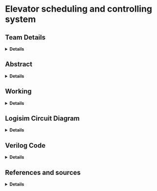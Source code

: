 # Elevator scheduling and controlling system

<!-- First Section -->
## Team Details
  <details>
  <summary> <b> Details </b> </summary>
    
**Semester:** 3rd Sem B. Tech. CSE

**Section:** S2

**Team Number:** 22

**Member 1:** Prabhanjan B Prabhu, 221CS234, [prabhanjanprabhu.221cs234@nitk.edu.in](mailto:prabhanjanprabhu.221cs234@nitk.edu.in)

**Member 2:** Aditya V Bhagwat, 221CS203, [adityavb.221cs203@nitk.edu.in](mailto:adityavb.221cs203@nitk.edu.in)

</details>

<!-- Second Section -->
## Abstract
  <details>
  <summary> <b> Details </b> </summary>
  Multi-storied buildings nowadays generally have elevator systems within them for ease of commutation. 
  
  These elevator systems need precise smart and greedy control to carry out the task assigned to them in a most efficient and time saving manner. In our work, we have focused on developing and implementing an algorithm for elevator control system which can be scaled for an arbitrary “N” floor building’s elevator control as well. 
  
  Our goal is to design and simulate a working elevator system implemented via logic gates utilising our algorithm, and then possibly extend it to multiple lifts together upto an N-storeyed building. 
  </details>

<!-- Third Section -->
## Working
<details>
  <summary> <b> Details </b> </summary>

  The inputs to the model are the request floor, the current floors in which lift 1 and lift 2 are located, the state of motion of the lifts and their direction of traversal. The model efficiently calculates and allots the best possible lift to the user’s input.

  The model is implemented in verilog mainly using behavioural abstraction, while the main logic is implemented in logisim largely using comparators, adder/subtractors, registers and counters.   
  <br>

![](Snapshots/flowchart.png)
<p align="center"> <em> Flowchart for the logic of selecting lift </em> </p>
  <br>  
  <br>  
  
![](Snapshots/table.png)
<p align="center"> <em> Table showcasing a variety of testcases </em> </p>

#### Explanation of some test cases
<details>
  <summary>Test case 1</summary>
  Both the lifts are at rest. Lift 1 is situated in floor 0 and Lift 2 in floor 4. The request is from floor 1, which is closer to Lift 1 and hence the output is 1.
</details>

<details>
  <summary>Test case 2</summary>
  Both the lifts are at rest. Lift 1 is situated in floor 0 and Lift 2 in floor 4. The request is from floor 3, which is closer to Lift 2 and hence the output is 2.
</details>

<details>
  <summary>Test case 5</summary>
  Lift 1 is moving and Lift 2 is at rest. Lift 1 is situated in floor 3, and moving towards floor 0, while Lift 2 is at rest in floor 2. The request is from floor 0. Since lift 1 is moving towards floor 0 already, the output is 1.
</details>

<details>
  <summary>Test case 7</summary>
  Both the lifts are in motion. Lift 1 is situated in floor 4 and moving towards floor 2, while Lift 2 is in floor 3 and moving towards floor 0. The request is from floor 0. Both the lifts are moving in the same direction towards 0. Since the destination floor of lift 2 is closer to the request floor, lift 2 is selected.
</details>

<details>
  <summary>Test case 9</summary>
  In this case lift 1 is at rest on floor 1 and lift 2 is moving from floor 3 to floor 1. The request is from floor 5. Since lift 2 is moving in the opposite direction, we select lift 1. 
</details>
</details>

<!-- Fourth Section -->
## Logisim Circuit Diagram
<details>
  <summary> <b> Details </b> </summary>

  ![](Snapshots/logisim.png)
<p align="center"> <em> Main logisim circuit </em> </p>
  <br>  
  <br>  

![](Snapshots/logisim-logic.png)
<p align="center"> <em> Logic for selection of lift </em> </p>
  <br>  
  <br>  

![](Snapshots/logisim-lift-update.png)
<p align="center"> <em> Circuit to update direction and floor of lifts </em> </p>
  <br>  
  <br>  

</details>

<!-- Fifth Section -->
## Verilog Code
<details>
  <summary> <b> Details </b> </summary>

  The verilog code is given below:  
  <br>

  ```verilog
  
module choose_lift(
    input [2:0] lift1_floor,
    input [2:0] lift1_md,
    input lift1_im,
    input [2:0] lift2_floor,
    input [2:0] lift2_md,
    input lift2_im,
    input [2:0] req_floor,
    output reg [1:0] chosen_lift
);
wire dir1, dir2;
reg [2:0] dif1;
reg [2:0] dif2;
assign dir1 = (lift1_md > lift1_floor);
assign dir2 = (lift2_md > lift2_floor);

always @*
begin

//BOTH ARE AT REST
if(~lift1_im && ~lift2_im) 
begin
    if (lift1_floor == req_floor) 
    begin
        chosen_lift = 2'b01;
    end

    else if (lift2_floor == req_floor)
    begin
        chosen_lift = 2'b10;
    end

    else 
    begin
        if (lift1_floor > req_floor) dif1 <= (lift1_floor - req_floor);
        else dif1 <= (req_floor - lift1_floor);

        if (lift2_floor > req_floor) dif2 <= (lift2_floor - req_floor);
        else dif2 <= (req_floor - lift2_floor);

        if (dif1 < dif2) chosen_lift = 2'b01;
        else chosen_lift = 2'b10;
    end
        end


        //BOTH ARE MOVING
        if(lift1_im && lift2_im) 
        begin
            if ((req_floor > lift1_floor) == dir1) chosen_lift = 2'b01;
            else if ((req_floor > lift2_floor) == dir2) chosen_lift = 2'b10;

            else
            begin 
            if (lift1_md > req_floor) dif1 = lift1_md - req_floor;
            else dif1 = req_floor - lift1_md;

            if (lift2_md > req_floor) dif2 = lift2_md - req_floor;
            else dif2 = req_floor - lift2_md;

            if (dif1 < dif2) chosen_lift = 2'b01;
            else chosen_lift = 2'b10;

        end
end

//one moving, one not
else
begin
    if(lift1_im)
    begin
        if ((req_floor > lift1_floor) == dir1) chosen_lift = 2'b01;
        else chosen_lift = 2'b10;
    end

else
begin
    if ((req_floor > lift2_floor) == dir2) chosen_lift = 2'b10;
    else chosen_lift = 2'b01;
end
        end
    end
    endmodule



module update_lifts(
        output reg [2:0] lift1_floor,
        output reg [2:0] lift1_md,
        output reg lift1_im,
        output reg [2:0] lift2_floor,
        output reg [2:0] lift2_md,
        output reg lift2_im,
        output reg [2:0] req_floor
    );

    wire [1:0] chosen_lift;
    reg [1:0] lift_choice;
    choose_lift cl(lift1_floor, lift1_md, lift1_im, lift2_floor, lift2_md, lift2_im, req_floor, chosen_lift);
    initial
    begin
        lift_choice[0] = chosen_lift[0];
        lift_choice[1] = chosen_lift[1];
    end


    always @*
    begin

    if (req_floor > 3'b101) lift_choice = 2'b00;


    if (lift_choice == 1)
    begin
        if(~lift1_im)
        begin
            lift1_md = req_floor;
            lift1_im = 1;
        end

        else
        begin
            if(lift1_md > lift1_floor) 
            begin
                if (req_floor > lift1_md) lift1_md = req_floor;
            end

        else if (req_floor < lift1_md) lift1_md = req_floor;
    end
    end

    if (lift_choice == 2)
    begin
        if(~lift2_im)
        begin
            lift2_md = req_floor;
            lift2_im = 1;
        end

        else
        begin
            if(lift2_md > lift2_floor) 
            begin
                if (req_floor > lift2_md) lift2_md = req_floor;
            end

        else if (req_floor < lift2_md) lift2_md = req_floor;
    end
    end


    if(lift1_im) 
    begin
        lift1_floor += (lift1_md > lift1_floor);
        lift1_floor -= (lift1_md < lift1_floor);
    end

    if(lift2_im) 
    begin
        lift2_floor += (lift2_md > lift2_floor);
        lift2_floor -= (lift2_md < lift2_floor);
    end
end

endmodule;


  ```
</details>

<!-- Sixth Section -->
## References and sources
<details>
  <summary><b>Details</b></summary>

- [Behavioural modeling in verilog](https://www.javatpoint.com/verilog-behavioral-modelling-and-timing)
- [Electronics stackexchange](https://electronics.stackexchange.com/)
- [Kumar, Manish & Singh, Priyanka & Singh, Shesha. (2017). A VLSI Implementation of Four-Phase Lift Controller Using Verilog HDL. IOP Conference Series: Materials Science and Engineering.](https://www.researchgate.net/publication/319597836_A_VLSI_Implementation_of_Four-Phase_Lift_Controller_Using_Verilog_HDL)
</details>
